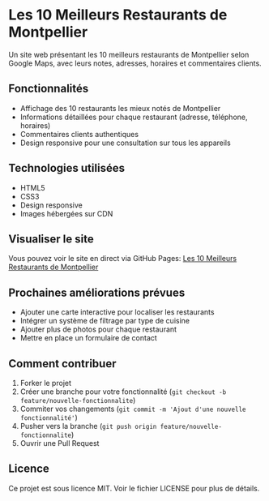 # Les 10 Meilleurs Restaurants de Montpellier

Un site web présentant les 10 meilleurs restaurants de Montpellier selon Google Maps, avec leurs notes, adresses, horaires et commentaires clients.

## Fonctionnalités

- Affichage des 10 restaurants les mieux notés de Montpellier
- Informations détaillées pour chaque restaurant (adresse, téléphone, horaires)
- Commentaires clients authentiques
- Design responsive pour une consultation sur tous les appareils

## Technologies utilisées

- HTML5
- CSS3
- Design responsive
- Images hébergées sur CDN

## Visualiser le site

Vous pouvez voir le site en direct via GitHub Pages: [Les 10 Meilleurs Restaurants de Montpellier](https://LaTige34.github.io/restaurants-montpellier/)

## Prochaines améliorations prévues

- Ajouter une carte interactive pour localiser les restaurants
- Intégrer un système de filtrage par type de cuisine
- Ajouter plus de photos pour chaque restaurant
- Mettre en place un formulaire de contact

## Comment contribuer

1. Forker le projet
2. Créer une branche pour votre fonctionnalité (`git checkout -b feature/nouvelle-fonctionnalite`)
3. Commiter vos changements (`git commit -m 'Ajout d'une nouvelle fonctionnalité'`)
4. Pusher vers la branche (`git push origin feature/nouvelle-fonctionnalite`)
5. Ouvrir une Pull Request

## Licence

Ce projet est sous licence MIT. Voir le fichier LICENSE pour plus de détails.
